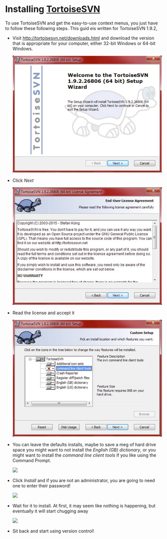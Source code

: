 # Installing [TortoiseSVN](http://tortoisesvn.net/)

To use TortoiseSVN and get the easy-to-use context menus, you just have to follow these following steps. This guid eis written for TortoiseSVN 1.9.2, 

* Visit <http://tortoisesvn.net/downloads.html> and download the version that is appropriate for your computer, either 32-bit Windows or 64-bit Windows.

  ![](images/tortoisesvn_install01.jpg)

* Click *Next*

  ![](images/tortoisesvn_install02.jpg)

* Read the license and accept it

  ![](images/tortoisesvn_install03.jpg)

* You can leave the defaults installs, maybe to save a meg of hard drive space you might want to not install the *English (GB) dictionary*, or you might want to install the *command line client tools* if you like using the Command Prompt. 

  ![](image/tortoisesvn_install04.jpg)

* Click *Install* and if you are not an administrator, you are going to need one to enter their password!

  ![](image/tortoisesvn_install05.jpg)

* Wait for it to install. At first, it may seem like nothing is happening, but eventually it will start chugging away

  ![](image/tortoisesvn_install06.jpg)

* Sit back and start using version control!
